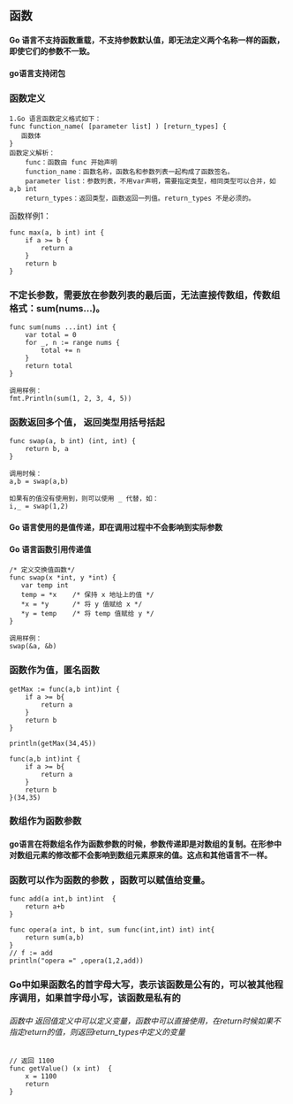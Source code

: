
## 函数

#### Go 语言不支持函数重载，不支持参数默认值，即无法定义两个名称一样的函数，即使它们的参数不一致。
#### go语言支持闭包

### 函数定义
```
1.Go 语言函数定义格式如下：
func function_name( [parameter list] ) [return_types] {
   函数体
}
函数定义解析：
	func：函数由 func 开始声明
	function_name：函数名称，函数名和参数列表一起构成了函数签名。
	parameter list：参数列表，不用var声明，需要指定类型，相同类型可以合并，如 a,b int
	return_types：返回类型，函数返回一列值。return_types 不是必须的。
```

函数样例1：

```
func max(a, b int) int {
	if a >= b {
		return a
	}
	return b
}

```

### 不定长参数，需要放在参数列表的最后面，无法直接传数组，传数组格式：sum(nums...)。
```
func sum(nums ...int) int {
	var total = 0
	for _, n := range nums {
		total += n
	}
	return total
}

调用样例：
fmt.Println(sum(1, 2, 3, 4, 5))
```

### 函数返回多个值， 返回类型用括号括起
```
func swap(a, b int) (int, int) {
	return b, a
}

调用时候：
a,b = swap(a,b)

如果有的值没有使用到，则可以使用 _ 代替，如：
i,_ = swap(1,2)
```

#### Go 语言使用的是值传递，即在调用过程中不会影响到实际参数

#### Go 语言函数引用传递值
```
/* 定义交换值函数*/
func swap(x *int, y *int) {
   var temp int
   temp = *x    /* 保持 x 地址上的值 */
   *x = *y      /* 将 y 值赋给 x */
   *y = temp    /* 将 temp 值赋给 y */
}

调用样例：
swap(&a, &b)
```

### 函数作为值，匿名函数
```
getMax := func(a,b int)int {
	if a >= b{
		return a
	}
	return b
}

println(getMax(34,45))
```

```
func(a,b int)int {
	if a >= b{
		return a
	}
	return b
}(34,35)

```

### 数组作为函数参数
#### go语言在将数组名作为函数参数的时候，参数传递即是对数组的复制。在形参中对数组元素的修改都不会影响到数组元素原来的值。这点和其他语言不一样。


### 函数可以作为函数的参数 ，函数可以赋值给变量。
```
func add(a int,b int)int  {
	return a+b
}

func opera(a int, b int, sum func(int,int) int) int{
	return sum(a,b)
}
// f := add
println("opera =" ,opera(1,2,add))
```

### Go中如果函数名的首字母大写，表示该函数是公有的，可以被其他程序调用，如果首字母小写，该函数是私有的

###### 函数中 返回值定义中可以定义变量，函数中可以直接使用，在return时候如果不指定return的值，则返回return_types中定义的变量
```
// 返回 1100
func getValue() (x int)  {
	x = 1100
	return
}

```